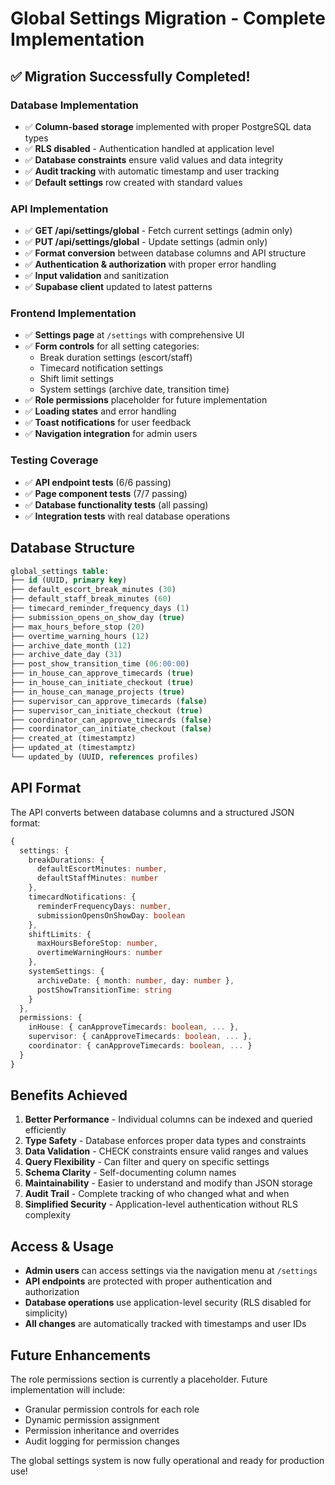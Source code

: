 # Global Settings Migration - Complete Implementation

## ✅ **Migration Successfully Completed!**

### **Database Implementation**
- ✅ **Column-based storage** implemented with proper PostgreSQL data types
- ✅ **RLS disabled** - Authentication handled at application level
- ✅ **Database constraints** ensure valid values and data integrity
- ✅ **Audit tracking** with automatic timestamp and user tracking
- ✅ **Default settings** row created with standard values

### **API Implementation**
- ✅ **GET /api/settings/global** - Fetch current settings (admin only)
- ✅ **PUT /api/settings/global** - Update settings (admin only)
- ✅ **Format conversion** between database columns and API structure
- ✅ **Authentication & authorization** with proper error handling
- ✅ **Input validation** and sanitization
- ✅ **Supabase client** updated to latest patterns

### **Frontend Implementation**
- ✅ **Settings page** at `/settings` with comprehensive UI
- ✅ **Form controls** for all setting categories:
  - Break duration settings (escort/staff)
  - Timecard notification settings
  - Shift limit settings
  - System settings (archive date, transition time)
- ✅ **Role permissions** placeholder for future implementation
- ✅ **Loading states** and error handling
- ✅ **Toast notifications** for user feedback
- ✅ **Navigation integration** for admin users

### **Testing Coverage**
- ✅ **API endpoint tests** (6/6 passing)
- ✅ **Page component tests** (7/7 passing)
- ✅ **Database functionality tests** (all passing)
- ✅ **Integration tests** with real database operations

## **Database Structure**

```sql
global_settings table:
├── id (UUID, primary key)
├── default_escort_break_minutes (30)
├── default_staff_break_minutes (60)
├── timecard_reminder_frequency_days (1)
├── submission_opens_on_show_day (true)
├── max_hours_before_stop (20)
├── overtime_warning_hours (12)
├── archive_date_month (12)
├── archive_date_day (31)
├── post_show_transition_time (06:00:00)
├── in_house_can_approve_timecards (true)
├── in_house_can_initiate_checkout (true)
├── in_house_can_manage_projects (true)
├── supervisor_can_approve_timecards (false)
├── supervisor_can_initiate_checkout (true)
├── coordinator_can_approve_timecards (false)
├── coordinator_can_initiate_checkout (false)
├── created_at (timestamptz)
├── updated_at (timestamptz)
└── updated_by (UUID, references profiles)
```

## **API Format**

The API converts between database columns and a structured JSON format:

```typescript
{
  settings: {
    breakDurations: {
      defaultEscortMinutes: number,
      defaultStaffMinutes: number
    },
    timecardNotifications: {
      reminderFrequencyDays: number,
      submissionOpensOnShowDay: boolean
    },
    shiftLimits: {
      maxHoursBeforeStop: number,
      overtimeWarningHours: number
    },
    systemSettings: {
      archiveDate: { month: number, day: number },
      postShowTransitionTime: string
    }
  },
  permissions: {
    inHouse: { canApproveTimecards: boolean, ... },
    supervisor: { canApproveTimecards: boolean, ... },
    coordinator: { canApproveTimecards: boolean, ... }
  }
}
```

## **Benefits Achieved**

1. **Better Performance** - Individual columns can be indexed and queried efficiently
2. **Type Safety** - Database enforces proper data types and constraints
3. **Data Validation** - CHECK constraints ensure valid ranges and values
4. **Query Flexibility** - Can filter and query on specific settings
5. **Schema Clarity** - Self-documenting column names
6. **Maintainability** - Easier to understand and modify than JSON storage
7. **Audit Trail** - Complete tracking of who changed what and when
8. **Simplified Security** - Application-level authentication without RLS complexity

## **Access & Usage**

- **Admin users** can access settings via the navigation menu at `/settings`
- **API endpoints** are protected with proper authentication and authorization
- **Database operations** use application-level security (RLS disabled for simplicity)
- **All changes** are automatically tracked with timestamps and user IDs

## **Future Enhancements**

The role permissions section is currently a placeholder. Future implementation will include:
- Granular permission controls for each role
- Dynamic permission assignment
- Permission inheritance and overrides
- Audit logging for permission changes

The global settings system is now fully operational and ready for production use!